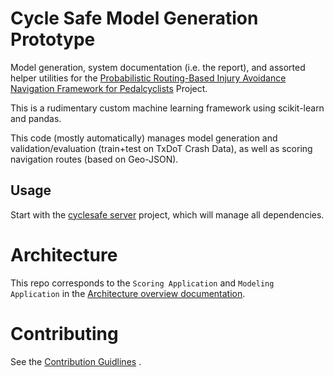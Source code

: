 # Cycle Safe Model Generation Prototype

Model generation, system documentation (i.e. the report), and assorted helper utilities for the [Probabilistic Routing-Based Injury Avoidance Navigation Framework for Pedalcyclists](./docs/report/report.md) Project.

This is a rudimentary custom machine learning framework using scikit-learn and pandas.

This code (mostly automatically) manages model generation and validation/evaluation (train+test on TxDoT Crash Data), as well as scoring navigation routes (based on Geo-JSON).


## Usage

Start with the [cyclesafe server](https://github.com/YoinkBird/cyclesafe_server) project, which will manage all dependencies.

# Architecture

This repo corresponds to the `Scoring Application` and `Modeling Application` in the [Architecture overview documentation](./docs/report/report.md#architecture).

# Contributing

See the [Contribution Guidlines](./CONTRIBUTING.md) .
